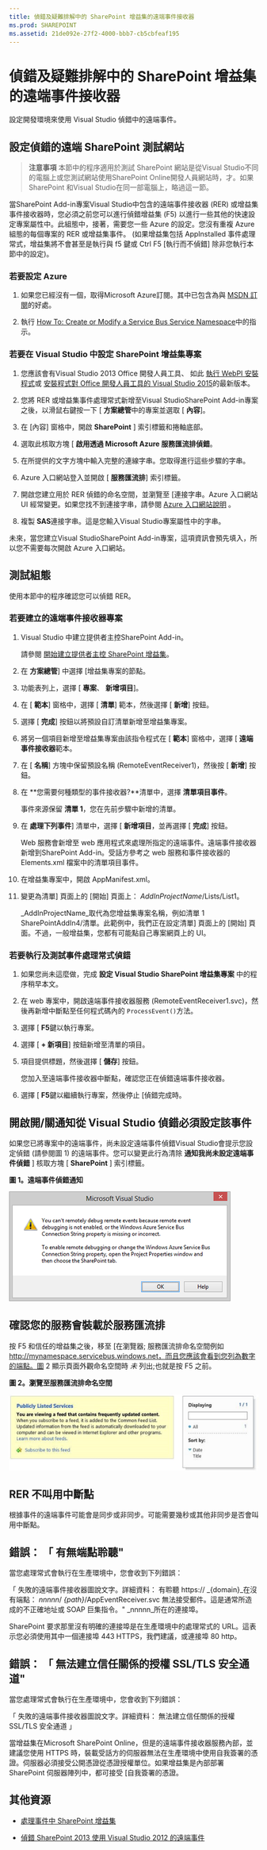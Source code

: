 ```yaml
---
title: 偵錯及疑難排解中的 SharePoint 增益集的遠端事件接收器
ms.prod: SHAREPOINT
ms.assetid: 21de092e-27f2-4000-bbb7-cb5cbfeaf195
---
```



# 偵錯及疑難排解中的 SharePoint 增益集的遠端事件接收器
設定開發環境來使用 Visual Studio 偵錯中的遠端事件。
## 設定偵錯的遠端 SharePoint 測試網站


> **注意事項**
> 本節中的程序適用於測試 SharePoint 網站是從Visual Studio不同的電腦上或您測試網站使用SharePoint Online開發人員網站時，才。如果 SharePoint 和Visual Studio在同一部電腦上，略過這一節。
  
    
    

當SharePoint Add-in專案Visual Studio中包含的遠端事件接收器 (RER) 或增益集事件接收器時，您必須之前您可以進行偵錯增益集 (F5) 以進行一些其他的快速設定專案屬性中。此組態中，接著，需要您一些 Azure 的設定。您沒有重複 Azure 組態的每個專案的 RER 或增益集事件。 (如果增益集包括 AppInstalled 事件處理常式，增益集將不會甚至是執行與 f5 鍵或 Ctrl F5 [執行而不偵錯] 除非您執行本節中的設定)。
  
    
    

### 若要設定 Azure


1. 如果您已經沒有一個，取得Microsoft Azure訂閱。其中已包含為與 [MSDN 訂閱](http://azure.microsoft.com/en-us/pricing/member-offers/msdn-benefits/)的好處。
    
  
2. 執行 [How To: Create or Modify a Service Bus Service Namespace](http://msdn.microsoft.com/library/fa561f70-007c-45aa-b34d-56317dbbfc87.aspx)中的指示。
    
  

### 若要在 Visual Studio 中設定 SharePoint 增益集專案


1. 您應該會有Visual Studio 2013 Office 開發人員工具、 如此 [執行 WebPI 安裝程式](http://aka.ms/OfficeDevToolsForVS2013)或 [安裝程式對 Office 開發人員工具的 Visual Studio 2015](http://aka.ms/OfficeDevToolsForVS2015)的最新版本。
    
  
2. 您將 RER 或增益集事件處理常式新增至Visual StudioSharePoint Add-in專案之後，以滑鼠右鍵按一下 [ **方案總管**中的專案並選取 [ **內容**]。
    
  
3. 在 [內容] 窗格中，開啟 **SharePoint** ] 索引標籤和捲軸底部。
    
  
4. 選取此核取方塊 [ **啟用透過 Microsoft Azure 服務匯流排偵錯**。
    
  
5. 在所提供的文字方塊中輸入完整的連線字串。您取得進行這些步驟的字串。
    
1. Azure 入口網站登入並開啟 [ **服務匯流排**] 索引標籤。
    
  
2. 開啟您建立用於 RER 偵錯的命名空間，並瀏覽至 [連接字串。Azure 入口網站 UI 經常變更。如果您找不到連接字串，請參閱 [Azure 入口網站說明](https://msdn.microsoft.com/en-us/library/azure/dn578292.aspx) 。
    
  
3. 複製 **SAS**連接字串。這是您輸入Visual Studio專案屬性中的字串。
    
  
未來，當您建立Visual StudioSharePoint Add-in專案，這項資訊會預先填入，所以您不需要每次開啟 Azure 入口網站。
## 測試組態
<a name="CreateRER"> </a>

使用本節中的程序確認您可以偵錯 RER。
  
    
    

### 若要建立的遠端事件接收器專案


1. Visual Studio 中建立提供者主控SharePoint Add-in。
    
    請參閱 [開始建立提供者主控 SharePoint 增益集](get-started-creating-provider-hosted-sharepoint-add-ins.md)。
    
  
2. 在 **方案總管**] 中選擇 [增益集專案的節點。
    
  
3. 功能表列上，選擇 [ **專案**、 **新增項目**]。
    
  
4. 在 [ **範本**] 窗格中，選擇 [ **清單**] 範本，然後選擇 [ **新增**] 按鈕。
    
  
5. 選擇 [ **完成**] 按鈕以將預設自訂清單新增至增益集專案。
    
  
6. 將另一個項目新增至增益集專案由該指令程式在 [ **範本**] 窗格中，選擇 [ **遠端事件接收器**範本。
    
  
7. 在 [ **名稱**] 方塊中保留預設名稱 (RemoteEventReceiver1)，然後按 [ **新增**] 按鈕。
    
  
8. 在 **您需要何種類型的事件接收器?**清單中，選擇 **清單項目事件**。
    
    事件來源保留 **清單 1**，您在先前步驟中新增的清單。
    
  
9. 在 **處理下列事件**] 清單中，選擇 [ **新增項目**，並再選擇 [ **完成**] 按鈕。
    
    Web 服務會新增至 web 應用程式來處理所指定的遠端事件。遠端事件接收器新增到SharePoint Add-in。受話方參考之 web 服務和事件接收器的 Elements.xml 檔案中的清單項目事件。
    
  
10. 在增益集專案中，開啟 AppManifest.xml。
    
  
11. 變更為清單] 頁面上的 [開始] 頁面上：  _AddInProjectName_/Lists/List1。
    
     _AddInProjectName_取代為您增益集專案名稱，例如清單 1 SharePointAddIn4/清單。此範例中，我們正在設定清單] 頁面上的 [開始] 頁面。不過，一般增益集，您都有可能點自己專案網頁上的 UI。
    
  

### 若要執行及測試事件處理常式偵錯


1. 如果您尚未這麼做，完成 **設定 Visual Studio SharePoint 增益集專案** 中的程序稍早本文。
    
  
2. 在 web 專案中，開啟遠端事件接收器服務 (RemoteEventReceiver1.svc)，然後再新增中斷點至任何程式碼內的 `ProcessEvent()`方法。
    
  
3. 選擇 [ **F5**鍵以執行專案。
    
  
4. 選擇 [ **+ 新項目**] 按鈕新增至清單的項目。
    
  
5. 項目提供標題，然後選擇 [ **儲存**] 按鈕。
    
    您加入至遠端事件接收器中斷點，確認您正在偵錯遠端事件接收器。
    
  
6. 選擇 [ **F5**鍵以繼續執行專案，然後停止 [偵錯完成時。
    
  

## 開啟開/關通知從 Visual Studio 偵錯必須設定該事件
<a name="RER_TurnOnOffNotificationsinRER"> </a>

如果您已將專案中的遠端事件，尚未設定遠端事件偵錯Visual Studio會提示您設定偵錯 (請參閱圖 1) 的遠端事件。您可以變更此行為清除 **通知我尚未設定遠端事件偵錯** ] 核取方塊 [ **SharePoint** ] 索引標籤。
  
    
    

**圖 1。遠端事件偵錯通知**

  
    
    

  
    
    
![Notifications in remote event receivers](images/SP15Con_Remote_Event_Receivers_FAQ_fig3.png)
  
    
    

  
    
    

  
    
    

## 確認您的服務會裝載於服務匯流排
<a name="RER_HowDoIKnowWheteherMyServiceisHostedintheServiceBus"> </a>

按 F5 和信任的增益集之後，移至 [在瀏覽器; 服務匯流排命名空間例如 http://mynamespace.servicebus.windows.net，而且您應該會看到您列為數字的端點。圖 2 顯示頁面外觀命名空間時 *未*  列出;也就是按 F5 之前。
  
    
    

**圖 2。瀏覽至服務匯流排命名空間**

  
    
    

  
    
    
![Browsing to the service bus namespace](images/SP15Con_Remote_Event_Receivers_FAQ_fig4.PNG)
  
    
    

  
    
    

  
    
    

## RER 不叫用中斷點
<a name="RER_DoesNotHitTheBreakPoint"> </a>

根據事件的遠端事件可能會是同步或非同步。可能需要幾秒或其他非同步是否會叫用中斷點。
  
    
    

## 錯誤： 「 有無端點聆聽"
<a name="RER_DoesNotHitTheBreakPoint"> </a>

當您處理常式會執行在生產環境中，您會收到下列錯誤：
  
    
    
「 失敗的遠端事件接收器圖說文字。詳細資料： 有聆聽 https:// _{domain}_在沒有端點： _nnnnn_/ _{path}_/AppEventReceiver.svc 無法接受郵件。這是通常所造成的不正確地址或 SOAP 巨集指令。"  _nnnnn_所在的連接埠。
  
    
    
SharePoint 要求那里沒有明確的連接埠是在生產環境中的處理常式的 URL。這表示您必須使用其中一個連接埠 443 HTTPS，我們建議，或連接埠 80 http。
  
    
    

## 錯誤： 「 無法建立信任關係的授權 SSL/TLS 安全通道"
<a name="RER_DoesNotHitTheBreakPoint"> </a>

當您處理常式會執行在生產環境中，您會收到下列錯誤：
  
    
    
「 失敗的遠端事件接收器圖說文字。詳細資料： 無法建立信任關係的授權 SSL/TLS 安全通道 」
  
    
    
當增益集在Microsoft SharePoint Online，但是的遠端事件接收器服務內部，並建議您使用 HTTPS 時，裝載受話方的伺服器無法在生產環境中使用自我簽署的憑證。伺服器必須接受公開憑證從憑證授權單位。如果增益集是內部部署 SharePoint 伺服器陣列中，都可接受 [自我簽署的憑證。
  
    
    

## 其他資源
<a name="Additional"> </a>


-  [處理事件中 SharePoint 增益集](handle-events-in-sharepoint-add-ins.md)
    
  
-  [偵錯 SharePoint 2013 使用 Visual Studio 2012 的遠端事件](http://blogs.msdn.com/b/officeapps/archive/2013/03/21/update-to-debugging-sharepoint-2013-remote-events-using-visual-studio-2012.aspx)
    
  

